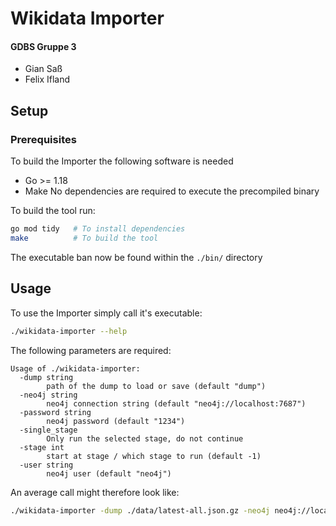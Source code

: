 # Wikidata Importer 
#### GDBS Gruppe 3
* Gian Saß
* Felix Ifland

## Setup
### Prerequisites
To build the Importer the following software is needed
* Go >= 1.18
* Make
No dependencies are required to execute the precompiled binary

To build the tool run:
```bash
go mod tidy   # To install dependencies
make          # To build the tool
```
The executable ban now be found within the `./bin/` directory

## Usage
To use the Importer simply call it's executable:
```bash
./wikidata-importer --help
```
The following parameters are required:
```
Usage of ./wikidata-importer:
  -dump string
        path of the dump to load or save (default "dump")
  -neo4j string
        neo4j connection string (default "neo4j://localhost:7687")
  -password string
        neo4j password (default "1234")
  -single_stage
        Only run the selected stage, do not continue
  -stage int
        start at stage / which stage to run (default -1)
  -user string
        neo4j user (default "neo4j")

```
An average call might therefore look like:
```bash
./wikidata-importer -dump ./data/latest-all.json.gz -neo4j neo4j://localhost:7687 -user neo4j -password 1234 -stage 0 
```